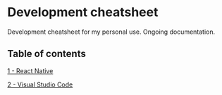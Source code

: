 # Development cheatsheet
Development cheatsheet for my personal use. Ongoing documentation.

## Table of contents

[1 - React Native](/tutorial/react-native)

[2 - Visual Studio Code](/tutorial/visual-studio-code)
